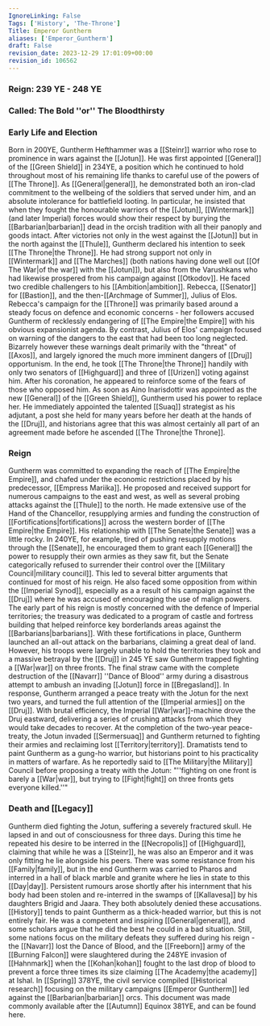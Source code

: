 ```yaml
---
IgnoreLinking: False
Tags: ['History', 'The-Throne']
Title: Emperor Guntherm
aliases: ['Emperor_Guntherm']
draft: False
revision_date: 2023-12-29 17:01:09+00:00
revision_id: 106562
---
```


### Reign: 239 YE - 248 YE
### Called: The Bold ''or'' The Bloodthirsty
### Early Life and Election
Born in 200YE, Guntherm Hefthammer was a [[Steinr]] warrior who rose to prominence in wars against the [[Jotun]]. He was first appointed [[General]] of the [[Green Shield]] in 234YE, a position which he continued to hold throughout most of his remaining life thanks to careful use of the powers of [[The Throne]].
As [[General|general]], he demonstrated both an iron-clad commitment to the wellbeing of the soldiers that served under him, and an absolute intolerance for battlefield looting. In particular, he insisted that when they fought the honourable warriors of the [[Jotun]], [[Wintermark]] (and later Imperial) forces would show their respect by burying the [[Barbarian|barbarian]] dead in the orcish tradition with all their panoply and goods intact.
After victories not only in the west against the [[Jotun]] but in the north against the [[Thule]], Guntherm declared his intention to seek [[The Throne|the Throne]]. He had strong support not only in [[Wintermark]] and [[The Marches]] (both nations having done well out [[Of The War|of the war]] with the [[Jotun]]), but also from the Varushkans who had likewise prospered from his campaign against [[Otkodov]]. 
He faced two credible challengers to his [[Ambition|ambition]]. Rebecca, [[Senator]] for [[Bastion]], and the then-[[Archmage of Summer]], Julius of Elos. Rebecca's campaign for the [[Throne]] was primarily based around a steady focus on defence and economic concerns - her followers accused Guntherm of recklessly endangering of [[The Empire|the Empire]] with his obvious expansionist agenda. By contrast, Julius of Elos' campaign focused on warning of the dangers to the east that had been too long neglected. Bizarrely however these warnings dealt primarily with the "threat" of [[Axos]], and largely ignored the much more imminent dangers of [[Druj]] opportunism. 
In the end, he took [[The Throne|the Throne]] handily with only two senators of [[Highguard]] and three of [[Urizen]] voting against him. After his coronation, he appeared to reinforce some of the fears of those who opposed him. As soon as Aino Inarisdottir was appointed as the new [[General]] of the [[Green Shield]], Guntherm used his power to replace her. He immediately appointed the talented [[Suaq]] strategist as his adjutant, a post she held for many years before her death at the hands of the [[Druj]], and historians agree that this was almost certainly all part of an agreement made before he ascended [[The Throne|the Throne]].
### Reign
Guntherm was committed to expanding the reach of [[The Empire|the Empire]], and chafed under the economic restrictions placed by his predecessor, [[Empress Mariika]]. He proposed and received support for numerous campaigns to the east and west, as well as several probing attacks against the [[Thule]] to the north. He made extensive use of the Hand of the Chancellor, resupplying armies and funding the construction of [[Fortifications|fortifications]] across the western border of [[The Empire|the Empire]]. His relationship with [[The Senate|the Senate]] was a little rocky.  In 240YE, for example, tired of pushing resupply motions through the [[Senate]], he encouraged them to grant each [[General]] the power to resupply their own armies as they saw fit, but the Senate categorically refused to surrender their control over the [[Military Council|military council]]. This led to several bitter arguments that continued for most of his reign. He also faced some opposition from within the [[Imperial Synod]], especially as a a result of his campaign against the [[Druj]] where he was accused of encouraging the use of malign powers.
The early part of his reign is mostly concerned with the defence of Imperial territories; the treasury was dedicated to a program of castle and fortress building that helped reinforce key borderlands areas against the [[Barbarians|barbarians]]. With these fortifications in place, Guntherm launched an all-out attack on the barbarians, claiming a great deal of land. However, his troops were largely unable to hold the territories they took and a massive betrayal by the [[Druj]] in 245 YE saw Guntherm trapped fighting a [[War|war]] on three fronts. The final straw came with the complete destruction of the [[Navarr]] ''Dance of Blood'' army during a disastrous attempt to ambush an invading [[Jotun]] force in [[Bregasland]].
In response, Guntherm arranged a peace treaty with the Jotun for the next two years, and turned the full attention of the [[Imperial armies]] on the [[Druj]]. With brutal efficiency, the Imperial [[War|war]]-machine drove the Druj eastward, delivering a series of crushing attacks from which they would take decades to recover. At the completion of the two-year peace-treaty, the Jotun invaded [[Sermersuaq]] and Guntherm returned to fighting their armies and reclaiming lost [[Territory|territory]].
Dramatists tend to paint Guntherm as a gung-ho warrior, but historians point to his practicality in matters of warfare. As he reportedly said to [[The Military|the Military]] Council before proposing a treaty with the Jotun: "''fighting on one front is barely a [[War|war]], but trying to [[Fight|fight]] on three fronts gets everyone killed.''"
### Death and [[Legacy]]
Guntherm died fighting the Jotun, suffering a severely fractured skull. He lapsed in and out of consciousness for three days. During this time he repeated his desire to be interred in the [[Necropolis]] of [[Highguard]], claiming that while he was a [[Steinr]], he was also an Emperor and it was only fitting he lie alongside his peers.
There was some resistance from his [[Family|family]], but in the end Guntherm was carried to Pharos and interred in a hall of black marble and granite where he lies in state to this [[Day|day]]. Persistent rumours arose shortly after his internment that his body had been stolen and re-interred in the swamps of [[Kallavesa]] by his daughters Brigid and Jaara. They both absolutely denied  these accusations.
[[History]] tends to paint Guntherm as a thick-headed warrior, but this is not entirely fair. He was a competent and inspiring [[General|general]], and some scholars argue that he did the best he could in a bad situation. Still, some nations focus on the military defeats they suffered during his reign - the [[Navarr]] lost the Dance of Blood, and the [[Freeborn]] army of the [[Burning Falcon]] were slaughtered during the 248YE invasion of [[Hahnmark]] when the [[Kohan|kohan]] fought to the last drop of blood to prevent a force three times its size claiming [[The Academy|the academy]] at Ishal.
In [[Spring]] 378YE, the civil service compiled [[Historical research]] focusing on the military campaigns [[Emperor Guntherm]] led against the [[Barbarian|barbarian]] orcs. This document was made commonly available after the [[Autumn]] Equinox 381YE, and can be found here.